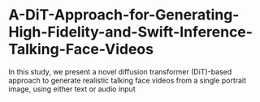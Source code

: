 # A-DiT-Approach-for-Generating-High-Fidelity-and-Swift-Inference-Talking-Face-Videos
In this study, we present a novel diffusion transformer (DiT)-based approach to generate realistic talking face videos from a single portrait image, using either text or audio input

